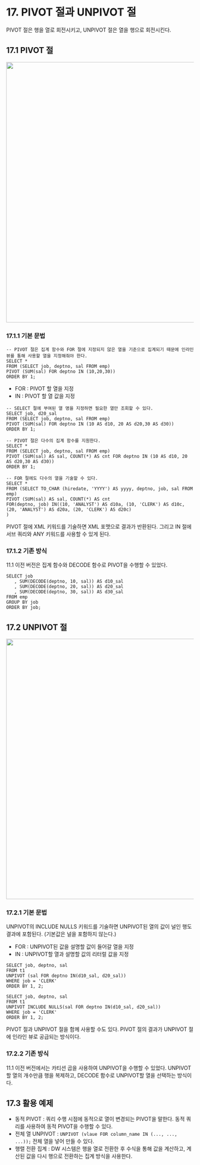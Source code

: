 # 17. PIVOT 절과 UNPIVOT 절
PIVOT 절은 행을 열로 회전시키고, UNPIVOT 절은 열을 행으로 회전시킨다.

## 17.1 PIVOT 절
<img src = "/TIL/BOOK/불친절한 SQL 프로그래밍/img/pivot예시.jpeg" width="700px">

### 17.1.1 기본 문법
```
-- PIVOT 절은 집계 함수와 FOR 절에 지정되지 않은 열을 기준으로 집계되기 때문에 인라인 뷰를 통해 사용할 열을 지정해줘야 한다.
SELECT *
FROM (SELECT job, deptno, sal FROM emp)
PIVOT (SUM(sal) FOR deptno IN (10,20,30))
ORDER BY 1;
```
* FOR : PIVOT 할 열을 지정
* IN : PIVOT 할 열 값을 지정

 ```
 -- SELECT 절에 부여된 열 명을 지정하면 필요한 열만 조회할 수 있다.
SELECT job, d20_sal
FROM (SELECT job, deptno, sal FROM emp)
PIVOT (SUM(sal) FOR deptno IN (10 AS d10, 20 AS d20,30 AS d30))
ORDER BY 1;

 -- PIVOT 절은 다수의 집계 함수를 지원한다.
 SELECT *
FROM (SELECT job, deptno, sal FROM emp)
PIVOT (SUM(sal) AS sal, COUNT(*) AS cnt FOR deptno IN (10 AS d10, 20 AS d20,30 AS d30))
ORDER BY 1;

-- FOR 절에도 다수의 열을 기술할 수 있다.
SELECT *
FROM (SELECT TO_CHAR (hiredate, 'YYYY') AS yyyy, deptno, job, sal FROM emp)
PIVOT (SUM(sal) AS sal, COUNT(*) AS cnt
FOR(deptno, job) IN((10, 'ANALYST') AS d10a, (10, 'CLERK') AS d10c, (20, 'ANALYST') AS d20a, (20, 'CLERK') AS d20c)
)
 ```

PIVOT 절에 XML 키워드를 기술하면 XML 포맷으로 결과가 반환된다. 그리고 IN 절에 서브 쿼리와 ANY 키워드를 사용할 수 있게 된다.

### 17.1.2 기존 방식
11.1 이전 버전은 집계 함수와 DECODE 함수로 PIVOT을 수행할 수 있었다.

 ```
SELECT job
    , SUM(DECODE(deptno, 10, sal)) AS d10_sal
    , SUM(DECODE(deptno, 20, sal)) AS d20_sal
    , SUM(DECODE(deptno, 30, sal)) AS d30_sal
FROM emp
GROUP BY job
ORDER BY job;
 ```

## 17.2 UNPIVOT 절
<img src = "/TIL/BOOK/불친절한 SQL 프로그래밍/img/unpivot예시.jpeg" width="700px">

### 17.2.1 기본 문법
UNPIVOT의 INCLUDE NULLS 키워드를 기술하면 UNPIVOT된 열의 값이 널인 행도 결과에 포함된다. (기본값은 널을 포함하지 않는다.)
* FOR : UNPIVOT된 값을 설명할 값이 들어갈 열을 지정
* IN : UNPIVOT할 열과 설명할 값의 리터럴 값을 지정

```
SELECT job, deptno, sal
FROM t1
UNPIVOT (sal FOR deptno IN(d10_sal, d20_sal))
WHERE job = 'CLERK'
ORDER BY 1, 2;

SELECT job, deptno, sal
FROM t1
UNPIVOT INCLUDE NULLS(sal FOR deptno IN(d10_sal, d20_sal))
WHERE job = 'CLERK'
ORDER BY 1, 2;
```

PIVOT 절과 UNPIVOT 절을 함께 사용할 수도 있다. PIVOT 절의 결과가 UNPIVOT 절에 인라인 뷰로 공급되는 방식이다.

### 17.2.2 기존 방식
11.1 이전 버전에서는 카티션 곱을 사용하여 UNPIVOT을 수행할 수 있었다. UNPIVOT할 열의 개수만큼 행을 복제하고, DECODE 함수로 UNPIVOT할 열을 선택하는 방식이다.

## 17.3 활용 예제
* 동적 PIVOT : 쿼리 수행 시점에 동적으로 열이 변경되는 PIVOT을 말한다. 동적 쿼리를 사용하여 동적 PIVOT을  수행할 수 있다.
* 전체 열 UNPIVOT : `UNPIVOT (vlaue FOR column_name IN (..., ..., ...));` 전체 열을 넣어 만들 수 있다.
* 행렬 전환 집계 : DW 시스템은 행을 열로 전환한 후 수식을 통해 값을 계산하고, 계산된 값을 다시 행으로 전환하는 집계 방식을 사용한다.
